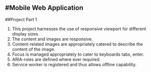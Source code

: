 #Mobile Web Application
---
##Project Part 1 

1. This project harnesses the use of responsive viewport for different display sizes.
2. The content and images are responsive.
3. Content-related images are appropriately catered to describe the content of the image.
4. Focus is managed appropriately to cater to keyboards tabs, enter.
5. ARIA-roles are defined where ever required.
6. Service worker is registered and thus allows offline capability.

